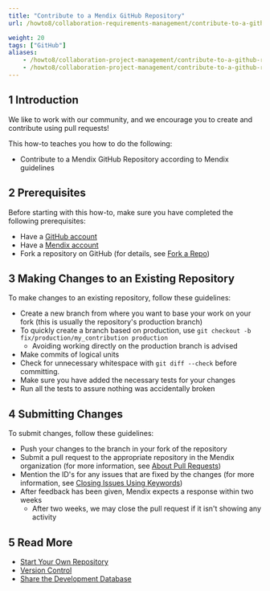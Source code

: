 ```yaml
---
title: "Contribute to a Mendix GitHub Repository"
url: /howto8/collaboration-requirements-management/contribute-to-a-github-repository/

weight: 20
tags: ["GitHub"]
aliases:
    - /howto8/collaboration-project-management/contribute-to-a-github-repository.html
    - /howto8/collaboration-project-management/contribute-to-a-github-repository
---
```


## 1 Introduction

We like to work with our community, and we encourage you to create and contribute using pull requests!

This how-to teaches you how to do the following:

* Contribute to a Mendix GitHub Repository according to Mendix guidelines

## 2 Prerequisites

Before starting with this how-to, make sure you have completed the following prerequisites:

* Have a [GitHub account](https://github.com/join)
* Have a [Mendix account](https://home.mendix.com/)
* Fork a repository on GitHub (for details, see [Fork a Repo](https://help.github.com/articles/fork-a-repo/))

## 3 Making Changes to an Existing Repository

To make changes to an existing repository, follow these guidelines:

* Create a new branch from where you want to base your work on your fork (this is usually the repository's production branch)
* To quickly create a branch based on production, use `git checkout -b fix/production/my_contribution production`
    * Avoiding working directly on the production branch is advised
* Make commits of logical units
* Check for unnecessary whitespace with `git diff --check` before committing.
* Make sure you have added the necessary tests for your changes
* Run all the tests to assure nothing was accidentally broken

## 4 Submitting Changes

To submit changes, follow these guidelines:

* Push your changes to the branch in your fork of the repository
* Submit a pull request to the appropriate repository in the Mendix organization (for more information, see [About Pull Requests](https://help.github.com/articles/using-pull-requests/))
* Mention the ID's for any issues that are fixed by the changes (for more information, see [Closing Issues Using Keywords](https://help.github.com/articles/closing-issues-via-commit-messages#closing-issues-with-pull-requests))
* After feedback has been given, Mendix expects a response within two weeks
    * After two weeks, we may close the pull request if it isn't showing any activity

## 5 Read More

* [Start Your Own Repository](/howto8/collaboration-requirements-management/starting-your-own-repository/)
* [Version Control](/refguide8/version-control/)
* [Share the Development Database](/howto8/collaboration-requirements-management/sharing-the-development-database/)
